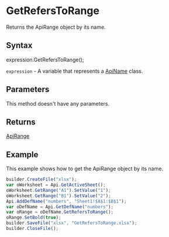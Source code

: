 # GetRefersToRange

Returns the ApiRange object by its name.

## Syntax

expression.GetRefersToRange();

`expression` - A variable that represents a [ApiName](../ApiName.md) class.

## Parameters

This method doesn't have any parameters.

## Returns

[ApiRange](../../ApiRange/ApiRange.md)

## Example

This example shows how to get the ApiRange object by its name.

```javascript
builder.CreateFile("xlsx");
var oWorksheet = Api.GetActiveSheet();
oWorksheet.GetRange("A1").SetValue("1");
oWorksheet.GetRange("B1").SetValue("2");
Api.AddDefName("numbers", "Sheet1!$A$1:$B$1");
var oDefName = Api.GetDefName("numbers");
var oRange = oDefName.GetRefersToRange();
oRange.SetBold(true);
builder.SaveFile("xlsx", "GetRefersToRange.xlsx");
builder.CloseFile();
```